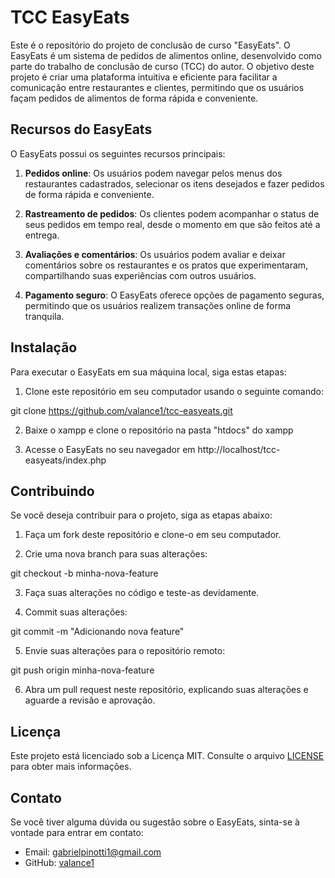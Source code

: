 # TCC EasyEats

Este é o repositório do projeto de conclusão de curso "EasyEats". O EasyEats é um sistema de pedidos de alimentos online, desenvolvido como parte do trabalho de conclusão de curso (TCC) do autor. O objetivo deste projeto é criar uma plataforma intuitiva e eficiente para facilitar a comunicação entre restaurantes e clientes, permitindo que os usuários façam pedidos de alimentos de forma rápida e conveniente.

## Recursos do EasyEats

O EasyEats possui os seguintes recursos principais:

1. **Pedidos online**: Os usuários podem navegar pelos menus dos restaurantes cadastrados, selecionar os itens desejados e fazer pedidos de forma rápida e conveniente.

2. **Rastreamento de pedidos**: Os clientes podem acompanhar o status de seus pedidos em tempo real, desde o momento em que são feitos até a entrega.

3. **Avaliações e comentários**: Os usuários podem avaliar e deixar comentários sobre os restaurantes e os pratos que experimentaram, compartilhando suas experiências com outros usuários.

4. **Pagamento seguro**: O EasyEats oferece opções de pagamento seguras, permitindo que os usuários realizem transações online de forma tranquila.

## Instalação

Para executar o EasyEats em sua máquina local, siga estas etapas:

1. Clone este repositório em seu computador usando o seguinte comando:

git clone https://github.com/valance1/tcc-easyeats.git

2. Baixe o xampp e clone o repositório na pasta "htdocs" do xampp

3. Acesse o EasyEats no seu navegador em http://localhost/tcc-easyeats/index.php

## Contribuindo

Se você deseja contribuir para o projeto, siga as etapas abaixo:

1. Faça um fork deste repositório e clone-o em seu computador.

2. Crie uma nova branch para suas alterações:

git checkout -b minha-nova-feature

3. Faça suas alterações no código e teste-as devidamente.

4. Commit suas alterações:

git commit -m "Adicionando nova feature"

5. Envie suas alterações para o repositório remoto:

git push origin minha-nova-feature

6. Abra um pull request neste repositório, explicando suas alterações e aguarde a revisão e aprovação.

## Licença

Este projeto está licenciado sob a Licença MIT. Consulte o arquivo [LICENSE](LICENSE) para obter mais informações.

## Contato

Se você tiver alguma dúvida ou sugestão sobre o EasyEats, sinta-se à vontade para entrar em contato:

- Email: gabrielpinotti1@gmail.com
- GitHub: [valance1](https://github.com)
